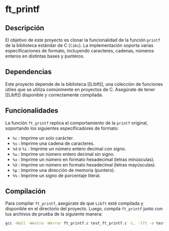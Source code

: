 # ft_printf

## Descripción
El objetivo de este proyecto es clonar la funcionalidad de la función `printf` de la biblioteca estándar de C (`libc`). La implementación soporta varias especificaciones de formato, incluyendo caracteres, cadenas, números enteros en distintas bases y punteros.

## Dependencias
Este proyecto depende de la biblioteca [[Libft]], una colección de funciones útiles que se utiliza comúnmente en proyectos de C. Asegúrate de tener  [[Libft]] disponible y correctamente compilada.

## Funcionalidades
La función `ft_printf` replica el comportamiento de la `printf` original, soportando los siguientes especificadores de formato:

- `%c` : Imprime un solo carácter.
- `%s` : Imprime una cadena de caracteres.
- `%d` o `%i` : Imprime un número entero decimal con signo.
- `%u` : Imprime un número entero decimal sin signo.
- `%x` : Imprime un número en formato hexadecimal (letras minúsculas).
- `%X` : Imprime un número en formato hexadecimal (letras mayúsculas).
- `%p` : Imprime una dirección de memoria (puntero).
- `%%` : Imprime un signo de porcentaje literal.

## Compilación
Para compilar `ft_printf`, asegúrate de que `Libft` esté compilada y disponible en el directorio del proyecto. Luego, compila `ft_printf` junto con tus archivos de prueba de la siguiente manera:

```sh
gcc -Wall -Wextra -Werror ft_printf.c test_ft_printf.c -L. -lft -o test_ft_printf
